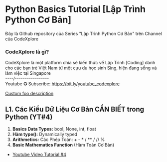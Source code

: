 # Python Basics Tutorial [Lập Trình Python Cơ Bản]
Đây là Github repository của Series "Lập Trình Python Cơ Bản" trên Channel của CodeXplore

### CodeXplore là gì?
CodeXplore là một platform chia sẻ kiến thức về Lập Trình [Coding] dành cho các bạn trẻ Việt Nam từ một cựu du học sinh Sing, hiện đang sống và làm việc tại Singapore <br>
----/----------------- <br>
Youtube ✪ Subscribe: https://bit.ly/youtube_codexplore



[Custom foo description](#L1)



## L1. Các Kiểu Dữ Liệu Cơ Bản CẦN BIẾT trong Python (YT#4)
1. **Basics Data Types:** bool, None, int, float 
2. **Hàm type():** Dynamically typed
3. **Arithmetics:** Các Phép Toán: + - * / ** / // %
4. **Basic Mathematics Function** (Hàm Toán Cơ Bản)

* [Youtube Video Tutorial #4](https://youtu.be/FBfayv31Doo "Các Kiểu Dữ Liệu Cơ Bản CẦN BIẾT trong Python | Lập Trình Python Cơ Bản #4")




